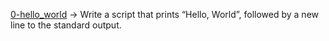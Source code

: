 [0-hello_world](./0-hello_world) -> Write a script that prints “Hello, World”, followed by a new line to the standard output.
